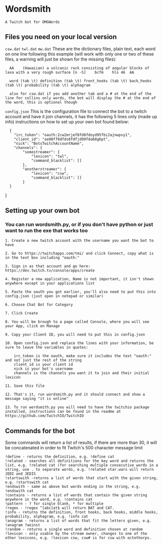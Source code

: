 # Wordsmith
`A Twitch bot for OMGWords`

## Files you need on your local version

  `csw.dat` `twl.dat` `mw.dat`
   These are the dictionary files, plain text, each word on one line following this example (will work with only one or two of these files, a warning will just be shown for the missing files):
      
      AA	(Hawaiian) a volcanic rock consisting of angular blocks of lava with a very rough surface [n -S]	bcfm	hls	46	AA
      
      word (tab \t) definition (tab \t) front_hooks (tab \t) back_hooks (tab \t) probability (tab \t) alphagram

      also for csw.dat if you add another tab and a # at the end of the line for collins only words, the bot will display the # at the end of the word, this is optional though
      
      
  `config.json`
   This is the configuration file to connect the bot to a twitch account and have it join channels, it has the following 5 lines only (made up info) instructions on how to set up your own bot found below:
    
      {
        "irc_token": "oauth:2cw2mrjef8fd8fdoyd95fbi2ajnwpvy1",
        "client_id": "oe08ff8dfds8fdfjd99fda68g6pt",
        "nick": "BotsTwitchAccountName",
        "channels": {
            "somestreamer": {
                "lexicon": "twl",
                "command_blacklist": []
            },
            "anotherstreamer": {
                "lexicon": "csw",
                "command_blacklist": []
            }
      }

}
      
    
## Setting up your own bot 
### You can run wordsmith.py, or if you don't have python or just want to run the exe that works too

  	1. Create a new twitch account with the username you want the bot to have

  	2. Go to https://twitchapps.com/tmi/ and click Connect, copy what is in the text box including "oauth:"

  	3. Sign in as that account and go here: https://dev.twitch.tv/console/apps/create

  	4. Register a new application, Name is not important, it isn't shown anywhere except in your applications list

  	5. Paste the oauth you got earlier, you'll also need to put this into config.json (just open in notepad or similar)

  	6. Choose Chat Bot for Category

  	7. Click Create

  	8. You will be brough to a page called Console, where you will see your App, click on Manage

  	9. Copy your Client ID, you will need to put this in config.json

  	10. Open config.json and replace the lines with your information, be sure to leave the variables in quotes:
	  	
		irc_token is the oauth, make sure it includes the text "oauth:" and not just the rest of the string
	  	client_id is your client id
	  	nick is your bot's username
	  	channels is the channels you want it to join and their initial lexicon

  	11. Save this file

  	12. That's it, run wordsmith.py and it should connect and show a message saying "it is online"
    
    13. To run wordsmith.py you will need to have the twitchio package installed, instructions can be found in the readme at https://github.com/TwitchIO/TwitchIO

## Commands for the bot

Some commands will return a list of results, if there are more than 30, it will be concatenated in order to fit Twitch's 500 character message limit

	!define - returns the definition, e.g. !define cat
	!related - searches all definitions for the key word and returns the list, e.g. !related cat (for searching multiple consecutive words in a string, use . to separate words, e.g. !related star.wars will return JEDI and JEDIS
	!startswith -returns a list of words that start with the given string, e.g. !startswith cat
	!endswith - same as above but words ending in the string, e.g. !endswith cat
	!contains - returns a list of words that contain the given string anywhere in the word, e.g. !contains cat
	!pattern - ? for single blank, * for multiple
	!regex - !regex ^[abc]at$ will return BAT and CAT.
	!info - returns the definition, front hooks, back hooks, middle hooks, probability, alphagram, e.g. !info cat
	!anagram - returns a list of words that fit the letters given, e.g. !anagram ?aeinst
	!random - returns a single word and definition chosen at random
    !lexicon - only usable by the stream owner, changes to one of the other lexicons, e.g. !lexicon csw, csw# is for csw with octothorps.
